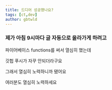 ```yaml
---
title: 드디어 성공했나요?
tags: [ct,dev]
author: gbtwld
---
```


### 제가 아침 9시마다 글 자동으로 올라가게 하려고


파이어베이스 functions를 써서 열심히 했는데


깃헙 푸시가 자꾸 안되더라구요


그래서 열심히 노력하니까 됐어요


여러분도 열심히 노력하세요

